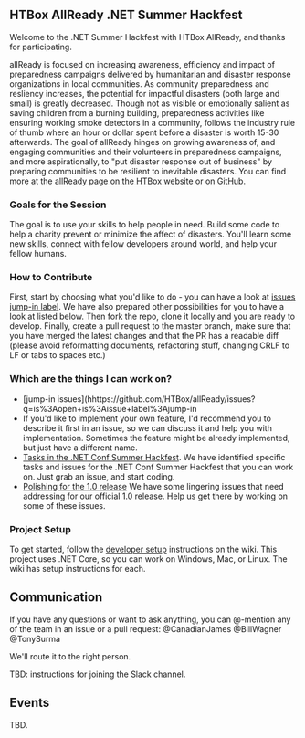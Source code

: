 ## HTBox AllReady .NET Summer Hackfest

Welcome to the .NET Summer Hackfest with HTBox AllReady, and thanks for participating.

allReady is focused on increasing awareness, efficiency and impact of preparedness campaigns delivered by humanitarian and disaster response organizations in local communities. As community preparedness and resliency increases, the potential for impactful disasters (both large and small) is greatly decreased. Though not as visible or emotionally salient as saving children from a burning building, preparedness activities like ensuring working smoke detectors in a community, follows the industry rule of thumb where an hour or dollar spent before a disaster is worth 15-30 afterwards. The goal of allReady hinges on growing awareness of, and engaging communities and their volunteers in preparedness campaigns, and more aspirationally, to "put disaster response out of business" by preparing communities to be resilient to inevitable disasters. You can find more at the [allReady page on the HTBox website](http://htbox.org/projects/allReady) or on [GitHub](https://github.com/HTBox/allready).


### Goals for the Session

The goal is to use your skills to help people in need. Build some code to help a charity prevent or minimize the affect of disasters. You'll learn some new skills, connect with fellow developers around world, and help your fellow humans.

### How to Contribute

First, start by choosing what you'd like to do - you can have a look at [issues jump-in label](https://github.com/HTBox/allReady/issues?q=is%3Aopen+is%3Aissue+label%3Ajump-in). We have also prepared other possibilities for you to have a look at listed below. Then fork the repo, clone it locally and you are ready to develop. Finally, create a pull request to the master branch, make sure that you have merged the latest changes and that the PR has a readable diff (please avoid reformatting documents, refactoring stuff, changing CRLF to LF or tabs to spaces etc.)

### Which are the things I can work on?

* [jump-in issues](hhttps://github.com/HTBox/allReady/issues?q=is%3Aopen+is%3Aissue+label%3Ajump-in
* If you'd like to implement your own feature, I'd recommend you to describe it first in an issue, so we can discuss it and help you with implementation. Sometimes the feature might be already implemented, but just have a different name.
* [Tasks in the .NET Conf Summer Hackfest](https://github.com/HTBox/allReady/projects/3). We have identified specific tasks and issues for the .NET Conf Summer Hackfest that you can work on. Just grab an issue, and start coding.
* [Polishing for the 1.0 release](https://github.com/HTBox/allReady/milestone/21) We have some lingering issues that need addressing for our official 1.0 release. Help us get there by working on some of these issues.

### Project Setup

To get started, follow the [developer setup](https://github.com/HTBox/allReady/wiki/Developer-Setup) instructions on the wiki. This project uses .NET Core, so you can work on Windows, Mac, or Linux. The wiki has setup instructions for each. 

## Communication

If you have any questions or want to ask anything, you can @-mention any of the team in an issue or a pull request:
@CanadianJames
@BillWagner
@TonySurma

We'll route it to the right person.

TBD: instructions for joining the Slack channel.

## Events

TBD.